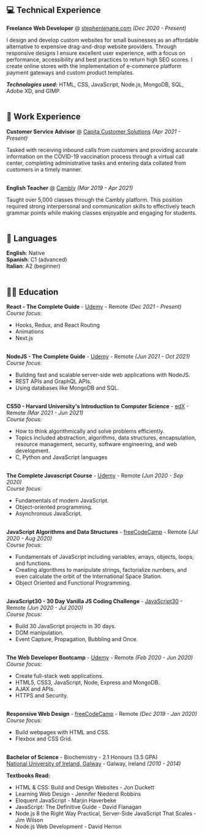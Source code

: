 ## 💻 Technical Experience

**Freelance Web Developer** @ [stephenlenane.com](https://www.stephenlenane.com) _(Dec 2020 - Present)_ <br>

I design and develop custom  websites for small businesses as an affordable alternative to expensive drag-and-drop website providers. Through responsive designs I ensure excellent user experience, with a focus on performance, accessibility and best practices to return high SEO scores. I create online stores with the implementation of e-commerce platform payment gateways and custom product templates. <br>

**_Technologies used:_** HTML, CSS, JavaScript, Node.js, MongoDB, SQL, Adobe XD, and GIMP.
<br><br>

## 💼 Work Experience

**Customer Service Advisor** @ [Capita Customer Solutions](https://www.capitacustomersolutions.ie/) _(Apr 2021 - Present)_ <br>

Tasked with receiving inbound calls from customers and providing accurate information on the COVID-19 vaccination process through a virtual call center, completing administrative tasks and entering data collated from customers in a timely manner.
<br><br>

**English Teacher** @ [Cambly](https://www.cambly.com/) _(Mar 2019 - Apr 2021)_ <br>

Taught over 5,000 classes through the Cambly platform. This position required strong interpersonal and communication skills to effectively teach grammar points while making classes enjoyable and engaging for students.
<br><br>

## 💬 Languages

**English**: Native <br>
**Spanish**: C1 (advanced) <br>
**Italian**: A2 (beginner)
<br><br>

## 👨‍🎓 Education

**React - The Complete Guide** - [Udemy](https://www.udemy.com/course/react-the-complete-guide-incl-redux/) - Remote _(Dec 2021 - Present)_ <br>
_Course focus:_ <br>
- Hooks, Redux, and React Routing <br>
- Animations <br>
- Next.js  <br><br>

**NodeJS - The Complete Guide** - [Udemy](https://www.udemy.com/course/nodejs-the-complete-guide/) - Remote _(Jun 2021 - Oct 2021)_ <br>
_Course focus:_ <br>
- Building fast and scalable server-side web applications with NodeJS. <br>
- REST APIs and GraphQL APIs. <br>
- Using databases like MongoDB and SQL. <br><br>

**CS50 - Harvard University's Introduction to Computer Science** - [edX](https://www.edx.org/course/introduction-computer-science-harvardx-cs50x) - Remote _(Mar 2021 - Jun 2021)_ <br>
_Course focus:_ <br>
- How to think algorithmically and solve problems efficiently. <br>
- Topics included abstraction, algorithms, data structures, encapsulation, resource management, security, software engineering, and web development. <br>
- C, Python and JavaScript languages <br><br>

**The Complete Javascript Course** - [Udemy](https://www.udemy.com/course/the-complete-javascript-course/) - Remote _(Jun 2020 - Sep 2020)_ <br>
_Course focus:_ <br>
- Fundamentals of modern JavaScript. <br>
- Object-oriented programming. <br>
- Asynchronous JavaScript. <br><br>

**JavaScript Algorithms and Data Structures** - [freeCodeCamp](https://www.freecodecamp.org/learn/javascript-algorithms-and-data-structures/  ) - Remote _(Jul 2020 - Aug 2020)_ <br>
_Course focus:_ <br>
- Fundamentals of JavaScript including variables, arrays, objects, loops, and functions. <br>
- Creating algorithms to manipulate strings, factorialize numbers, and even calculate the orbit of the International Space Station. <br>
- Object Oriented and Functional Programming. <br><br>

**JavaScript30 - 30 Day Vanilla JS Coding Challenge** - [JavaScript30](https://javascript30.com/) - Remote _(Jun 2020 - Jul 2020)_ <br>
_Course focus:_ <br>
- Build 30 JavaScript projects in 30 days. <br>
- DOM manipulation. <br>
- Event Capture, Propagation, Bubbling and Once. <br><br>

**The Web Developer Bootcamp** - [Udemy](https://www.udemy.com/course/the-web-developer-bootcamp/) - Remote _(Feb 2020 - Jun 2020)_ <br>
_Course focus:_ <br>
- Create full-stack web applications. <br>
- HTML5, CSS3, JavaScript, Node, Express and MongoDB. <br>
- AJAX and APIs. <br>
- HTTPS and Security. <br><br>

**Responsive Web Design** - [freeCodeCamp](https://www.freecodecamp.org/learn/responsive-web-design/) - Remote _(Dec 2019 - Jan 2020)_ <br>
_Course focus:_ <br>
- Build webpages with HTML and CSS. <br>
- Flexbox and CSS Grid. <br><br>

**Bachelor of Science** - Biochemistry - 2.1 Honours (3.5 GPA)<br>
[National University of Ireland, Galway](https://www.nuigalway.ie/) - Galway, Ireland _(2010 - 2014)_

**Textbooks Read:**
- HTML & CSS: Build and Design Websites - Jon Duckett <br>
- Learning Web Design - Jennifer Niederst Robbins <br>
- Eloquent JavaScript - Marjin Haverbeke <br>
- JavaScript: The Definitive Guide - David Flanagan <br>
- Node.js 8 the Right Way Practical, Server-Side JavaScript That Scales - Jim Wilson <br>
- Node.js Web Development - David Herron <br>
